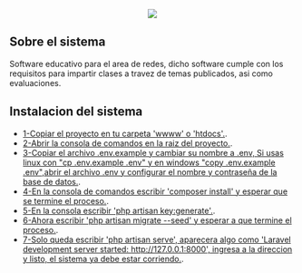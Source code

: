 <p align="center"><img src="https://laravel.com/assets/img/components/logo-laravel.svg"></p>

## Sobre el sistema

Software educativo para el area de redes, dicho software cumple con los requisitos para impartir clases a travez de temas publicados, asi como evaluaciones.

## Instalacion del sistema

- [1-Copiar el proyecto en tu carpeta 'wwww' o 'htdocs'.](#).
- [2-Abrir la consola de comandos en la raiz del proyecto.](#).
- [3-Copiar el archivo .env.example y cambiar su nombre a .env, Si usas linux con "cp .env.example .env" y en windows "copy .env.example .env",abrir el archivo .env y configurar el nombre y contraseña de la base de datos.](#).
- [4-En la consola de comandos escribir 'composer install' y esperar que se termine el proceso.](#).
- [5-En la consola escribir 'php artisan key:generate'.](#).
- [6-Ahora escribir 'php artisan migrate --seed' y esperar a que termine el proceso.](#).
- [7-Solo queda escribir 'php artisan serve', aparecera algo como 'Laravel development server started: http://127.0.0.1:8000', ingresa a la direccion y listo, el sistema ya debe estar corriendo.](http://127.0.0.1:8000).